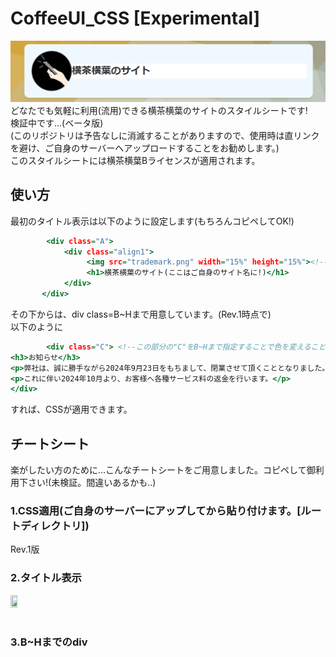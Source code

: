 # CoffeeUI_CSS [Experimental]  
![見た目大体こんな感じっていう画像](./hanrei.png)
どなたでも気軽に利用(流用)できる横茶横葉のサイトのスタイルシートです!  
検証中です...(ベータ版)  
(このリポジトリは予告なしに消滅することがありますので、使用時は直リンクを避け、ご自身のサーバーへアップロードすることをお勧めします。)  
このスタイルシートには横茶横葉Bライセンスが適用されます。  

## 使い方　　
最初のタイトル表示は以下のように設定します(もちろんコピペしてOK!)  
```html:title.html
        <div class="A">
            <div class="align1">
                 <img src="trademark.png" width="15%" height="15%"><!--ここのimg srcは変えてくださいね!-->
                 <h1>横茶横葉のサイト(ここはご自身のサイト名に!)</h1> 
            </div>
       </div>
```
その下からは、div class=B~Hまで用意しています。(Rev.1時点で)  
以下のように  
```html:contents.html
        <div class="C"> <!--この部分の"C"をB~Hまで指定することで色を変えることができます。-->
<h3>お知らせ</h3>
<p>弊社は、誠に勝手ながら2024年9月23日をもちまして、閉業させて頂くこととなりました。</p>
<p>これに伴い2024年10月より、お客様へ各種サービス料の返金を行います。</p>
</div>
```
すれば、CSSが適用できます。  
## チートシート  
楽がしたい方のために...こんなチートシートをご用意しました。コピペして御利用下さい!(未検証。間違いあるかも..)  

### 1.CSS適用(ご自身のサーバーにアップしてから貼り付けます。[ルートディレクトリ])  
Rev.1版  
<link href="cuirev1.css" rel="stylesheeet"/>  

### 2.タイトル表示  
<div class="A">  
<div class="align1">  
<img src="" width="15%" height="15%">  
<h1></h1>   
 </div>  
 </div>  

### 3.B~Hまでのdiv  
<div class="B">  
</div> 

<br>

<div class="C">  
</div>  

<br>

<div class="D">  
</div>  

<br>

<div class="E">  
</div>  

<br>

<div class="F">  
</div>  

<br>

<div class="G">  
</div>  

<br>

<div class="H">  
</div>  
